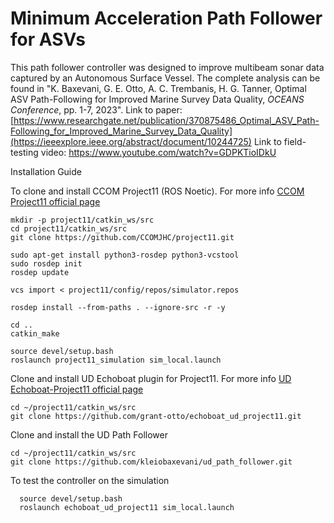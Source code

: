 # Minimum Acceleration Path Follower for ASVs

This path follower controller was designed to improve multibeam sonar data captured by an Autonomous Surface Vessel. The complete analysis can be found in "K. Baxevani, G. E. Otto, A. C. Trembanis, H. G. Tanner, Optimal ASV Path-Following for Improved Marine Survey Data Quality, *OCEANS Conference*, pp. 1-7, 2023".
Link to paper: [https://www.researchgate.net/publication/370875486_Optimal_ASV_Path-Following_for_Improved_Marine_Survey_Data_Quality](https://ieeexplore.ieee.org/abstract/document/10244725) 
Link to field-testing video: https://www.youtube.com/watch?v=GDPKTioIDkU

Installation Guide

To clone and install CCOM Project11 (ROS Noetic). For more info [CCOM Project11 official page](https://github.com/CCOMJHC/project11)
  
  ```
  mkdir -p project11/catkin_ws/src
  cd project11/catkin_ws/src
  git clone https://github.com/CCOMJHC/project11.git

  sudo apt-get install python3-rosdep python3-vcstool
  sudo rosdep init
  rosdep update

  vcs import < project11/config/repos/simulator.repos

  rosdep install --from-paths . --ignore-src -r -y

  cd ..
  catkin_make

  source devel/setup.bash
  roslaunch project11_simulation sim_local.launch
```
Clone and install UD Echoboat plugin for Project11. For more info [UD Echoboat-Project11 official page](https://github.com/grant-otto/echoboat_ud_project11)

```
cd ~/project11/catkin_ws/src
git clone https://github.com/grant-otto/echoboat_ud_project11.git
```
Clone and install the UD Path Follower

```
cd ~/project11/catkin_ws/src
git clone https://github.com/kleiobaxevani/ud_path_follower.git
```

To test the controller on the simulation 
```
  source devel/setup.bash
  roslaunch echoboat_ud_project11 sim_local.launch
```



